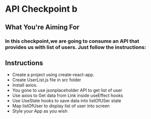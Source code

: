 # API Checkpoint b

## What You're Aiming For

### In this checkpoint,we are going to consume an API that provides us with list of users. Just follow the instructions:

## Instructions

- Create a project using create-react-app.
- Create UserList.js file in src folder
- Install axios.
- You gone to use jsonplaceholder API to get list of user
- Use axios to Get data from Link inside useEffect hooks
- Use UseState hooks to save data into listOfUSer state
- Map listOfUser to display list of user into screen
- Style your App as you wish
